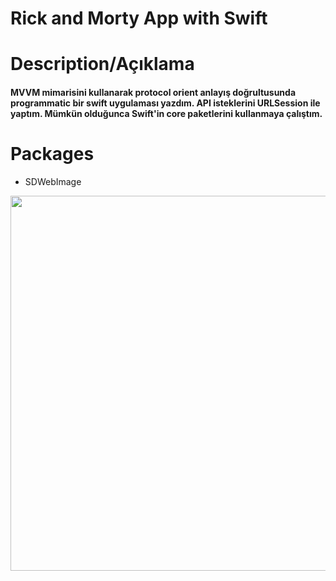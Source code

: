 # Rick and Morty App with Swift

# Description/Açıklama

<h4>
MVVM mimarisini kullanarak protocol orient anlayış doğrultusunda programmatic bir swift 
uygulaması yazdım. API isteklerini URLSession ile yaptım. Mümkün olduğunca Swift'in core 
paketlerini kullanmaya çalıştım.
</h4>

# Packages
* SDWebImage


<img src="./assets/appGif.gif" width="600">

